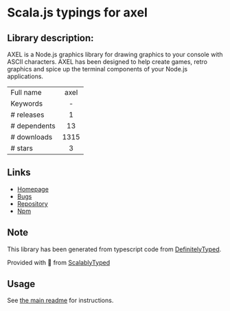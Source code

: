 
# Scala.js typings for axel


## Library description:
AXEL is a Node.js graphics library for drawing graphics to your console with ASCII characters. AXEL has been designed to help create games, retro graphics and spice up the terminal components of your Node.js applications.

|                    |                 |
| ------------------ | :-------------: |
| Full name          | axel |
| Keywords           | - |
| # releases         | 1 |
| # dependents       | 13 |
| # downloads        | 1315 |
| # stars            | 3 |

## Links
- [Homepage](https://github.com/f1lt3r/axel)
- [Bugs](https://github.com/f1lt3r/axel/issues)
- [Repository](https://github.com/f1lt3r/axel)
- [Npm](https://www.npmjs.com/package/axel)
    


## Note
This library has been generated from typescript code from [DefinitelyTyped](https://definitelytyped.org).

Provided with :purple_heart: from [ScalablyTyped](https://github.com/oyvindberg/ScalablyTyped)

## Usage
See [the main readme](../../readme.md) for instructions.


